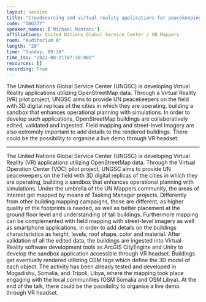 ```yaml
---
layout: session
title: "Crowdsourcing and virtual reality applications for peacekeeping: study cases in Mogadishu and Tripoli"
code: "GNG37Y"
speaker_names: ['Michael Montani']
affiliations: United Nations Global Service Center / UN Mappers
room: "Auditorium A"
length: "20"
time: "Sunday, 09:30"
time_iso: "2022-08-21T07:30:00Z"
resources: []
recording: True
---
```


The United Nations Global Service Center (UNGSC) is developing Virtual Reality applications utilizing OpenStreetMap data. Through a Virtual Reality (VR) pilot project, UNGSC aims to provide UN peacekeepers on the field with 3D digital replicas of the cities in which they are operating, building a sandbox that enhances operational planning with simulations. In order to develop such applications, OpenStreetMap buildings are collaboratively edited, validated and ingested. Field mapping and street-level imagery are also extremely important to add details to the rendered buildings. There could be the possibility to organise a live demo through VR headset.

<hr>

The United Nations Global Service Center (UNGSC) is developing Virtual Reality (VR) applications utilizing OpenStreetMap data. Through the Virtual Operation Center (VOC) pilot project, UNGSC aims to provide UN peacekeepers on the field with 3D digital replicas of the cities in which they are operating, building a sandbox that enhances operational planning with simulations.
Under the umbrella of the UN Mappers community, the areas of interest get mapped by means of Tasking Manager projects. Differently from other building mapping campaigns, those are different, as higher quality of the footprints is needed, as well as better placement at the ground floor level and understanding of tall buildings. Furthermore mapping can be complemented with field mapping with street-level imagery as well as smartphone applications, in order to add details on the buildings characteristics as height, levels, roof shape, color and material.
After validation of all the edited data, the buildings are ingested into Virtual Reality software development tools as ArcGIS CityEngine and Unity to develop the sandbox application accessible through VR headset. Buildings get eventually rendered utilizing OSM tags which define the 3D model of each object.
The activity has been already tested and developed in Mogadishu, Somalia, and Tripoli, Libya, where the mapping took place engaging with the local communities (OSM Somalia and OSM Libya). At the end of the talk, there could be the possibility to organise a live demo through VR headset.

